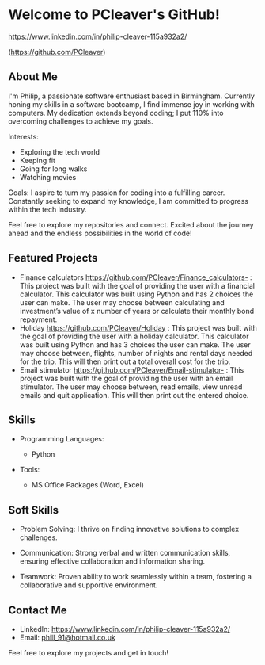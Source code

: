 # Welcome to PCleaver's GitHub!
https://www.linkedin.com/in/philip-cleaver-115a932a2/

(https://github.com/PCleaver)

## About Me
I'm Philip, a passionate software enthusiast based in Birmingham. Currently honing my skills in a software bootcamp, I find immense joy in working with computers. My dedication extends beyond coding; I put 110% into overcoming challenges to achieve my goals.

Interests:
- Exploring the tech world
- Keeping fit
- Going for long walks
- Watching movies

Goals:
I aspire to turn my passion for coding into a fulfilling career. Constantly seeking to expand my knowledge, I am committed to progress within the tech industry.

Feel free to explore my repositories and connect. Excited about the journey ahead and the endless possibilities in the world of code!

## Featured Projects
- Finance calculators https://github.com/PCleaver/Finance_calculators- : This project was built with the goal of providing the user with a financial calculator. This calculator was built using Python and has 2 choices the user can make. The user may choose between calculating and investment’s value of x number of years or calculate their monthly bond repayment.
- Holiday https://github.com/PCleaver/Holiday : This project was built with the goal of providing the user with a holiday calculator. This calculator was built using Python and has 3 choices the user can make. The user may choose between, flights, number of nights and rental days needed for the trip. This will then print out a total overall cost for the trip.
- Email stimulator https://github.com/PCleaver/Email-stimulator- : This project was built with the goal of providing the user with an email stimulator. The user may choose between, read emails, view unread emails and quit application. This will then print out the entered choice.

## Skills

- Programming Languages:
  - Python

- Tools:
  - MS Office Packages (Word, Excel)


## Soft Skills

- Problem Solving: I thrive on finding innovative solutions to complex challenges.

- Communication: Strong verbal and written communication skills, ensuring effective collaboration and information sharing.

- Teamwork: Proven ability to work seamlessly within a team, fostering a collaborative and supportive environment.

## Contact Me
- LinkedIn: https://www.linkedin.com/in/philip-cleaver-115a932a2/
- Email: phill_91@hotmail.co.uk

Feel free to explore my projects and get in touch!

